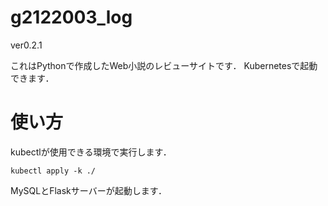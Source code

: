 # g2122003_log
ver0.2.1

これはPythonで作成したWeb小説のレビューサイトです．
Kubernetesで起動できます．

# 使い方
kubectlが使用できる環境で実行します．
```
kubectl apply -k ./
```

MySQLとFlaskサーバーが起動します．

